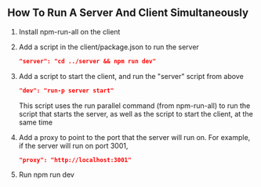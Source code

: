 ## How To Run A Server And Client Simultaneously

1. Install npm-run-all on the client
2. Add a script in the client/package.json to run the server
    ```json
    "server": "cd ../server && npm run dev"
    ```
3. Add a script to start the client, and run the "server" script from above
    ```json
    "dev": "run-p server start"
    ```
    This script uses the run parallel command (from npm-run-all) to run the script that starts the server, as well as the script to start the client, at the same time

4. Add a proxy to point to the port that the server will run on. For example, if the server will run on port 3001,
    ```json
    "proxy": "http://localhost:3001"
    ```
5. Run npm run dev